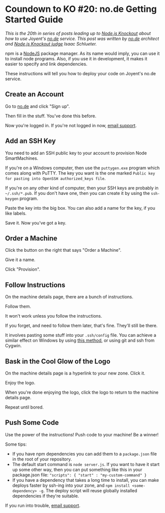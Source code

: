 # Coundown to KO #20: no.de Getting Started Guide

_This is the 20th in series of posts leading up to [Node.js Knockout][1]
about how to use Joyent's [no.de][] service. This post was written by
[no.de][] architect and [Node.js Knockout judge][3] Isaac Schlueter._

[1]: http://nodeknockout.com
[no.de]: http://no.de
[3]: http://nodeknockout.com/people/4e2819db6fd024010000192e

npm is a [NodeJS](http://nodejs.org/) package manager.  As its name
would imply, you can use it to install node programs.  Also, if you use
it in development, it makes it easier to specify and link dependencies.


These instructions will tell you how to deploy your code on Joyent's
no.de service.

## Create an Account

Go to [no.de](http://no.de/) and click "Sign up".

Then fill in the stuff.  You've done this before.

Now you're logged in.  If you're not logged in now, [email
support](mailto:node@joyent.com).

## Add an SSH Key

You need to add an SSH public key to your account to provision Node
SmartMachines.

If you're on a Windows computer, then use the `puttygen.exe` program
which comes along with PuTTY.  The key you want is the one marked
`Public key for pasting into OpenSSH authorized_keys file`.

If you're on any other kind of computer, then your SSH keys are probably
in `~/.ssh/*.pub`.  If you don't have one, then you can create it by
using the `ssh-keygen` program.

Paste the key into the big box.  You can also add a name for the key, if
you like labels.

Save it.  Now you've got a key.

## Order a Machine

Click the button on the right that says "Order a Machine".

Give it a name.

Click "Provision".

## Follow Instructions

On the machine details page, there are a bunch of instructions.

Follow them.

It won't work unless you follow the instructions.

If you forget, and need to follow them later, that's fine.  They'll
still be there.

It involves pasting some stuff into your `.ssh/config` file.  You can
achieve a similar effect on Windows by using [this
method](http://tartarus.org/~simon/putty-snapshots/htmldoc/Chapter4.html#config-file),
or using git and ssh from Cygwin.

## Bask in the Cool Glow of the Logo

On the machine details page is a hyperlink to your new zone.  Click it.

Enjoy the logo.

When you're done enjoying the logo, click the logo to return to the
machine details page.

Repeat until bored.

## Push Some Code

Use the power of the instructions!  Push code to your machine!  Be a winner!

Some tips:

* If you have npm dependencies you can add them to a `package.json` file
  in the root of your repository.
* The default start command is `node server.js`.  If you want to have it
  start up some other way, then you can put something like this in your
  package.json file:  `"scripts": { "start" : "my-custom-command" }`
* If you have a dependency that takes a long time to install, you can
  make deploys faster by ssh-ing into your zone, and `npm install
  <some-dependency> -g`.  The deploy script will reuse globally installed
  dependencies if they're suitable.

If you run into trouble, [email support](mailto:node@joyent.com).
